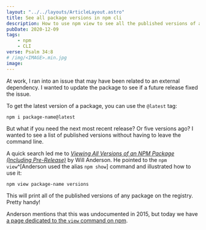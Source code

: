 ```yaml
---
layout: "../../layouts/ArticleLayout.astro"
title: See all package versions in npm cli
description: How to use npm view to see all the published versions of a package on the registry.
pubDate: 2020-12-09
tags:
    - npm
    - CLI
verse: Psalm 34:8
# /img/<IMAGE>.min.jpg
image:
---
```


At work, I ran into an issue that may have been related to an external dependency. I wanted to update the package to see if a future release fixed the issue.

To get the latest version of a package, you can use the `@latest` tag:

```shell
npm i package-name@latest
```

But what if you need the next most recent release? Or five versions ago? I wanted to see a list of published versions without having to leave the command line.

A quick search led me to [_Viewing All Versions of an NPM Package (Including Pre-Release)_](https://willi.am/blog/2015/07/17/viewing-all-versions-of-an-npm-package-including-pre-release/) by Will Anderson. He pointed to the `npm view`^[Anderson used the alias `npm show`] command and illustrated how to use it:

```shell
npm view package-name versions
```

This will print all of the published versions of any package on the registry. Pretty handy!

Anderson mentions that this was undocumented in 2015, but today we have [a page dedicated to the `view` command on npm](https://docs.npmjs.com/cli/v6/commands/npm-view).